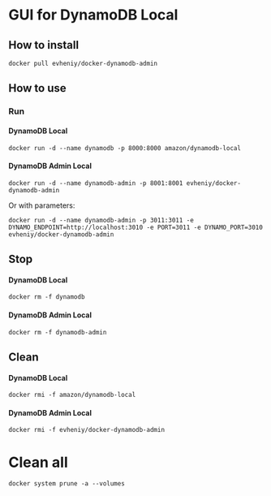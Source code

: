 # GUI for DynamoDB Local 

## How to install

```
docker pull evheniy/docker-dynamodb-admin
```

## How to use

### Run

#### DynamoDB Local
```
docker run -d --name dynamodb -p 8000:8000 amazon/dynamodb-local
```

#### DynamoDB Admin Local
```
docker run -d --name dynamodb-admin -p 8001:8001 evheniy/docker-dynamodb-admin
```
Or with parameters:
```
docker run -d --name dynamodb-admin -p 3011:3011 -e DYNAMO_ENDPOINT=http://localhost:3010 -e PORT=3011 -e DYNAMO_PORT=3010 evheniy/docker-dynamodb-admin
```

## Stop

#### DynamoDB Local
```
docker rm -f dynamodb
```

#### DynamoDB Admin Local
```
docker rm -f dynamodb-admin
```

## Clean

#### DynamoDB Local
```
docker rmi -f amazon/dynamodb-local
```

#### DynamoDB Admin Local
```
docker rmi -f evheniy/docker-dynamodb-admin
```

# Clean all
```
docker system prune -a --volumes
```
